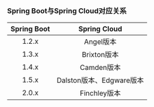 ### Spring Boot与Spring Cloud对应关系
|Spring Boot|Spring Cloud|
|:---:|:---:|
|1.2.x |Angel版本|
|1.3.x |Brixton版本|
|1.4.x |Camden版本|
|1.5.x |Dalston版本、Edgware版本|
|2.0.x |Finchley版本|